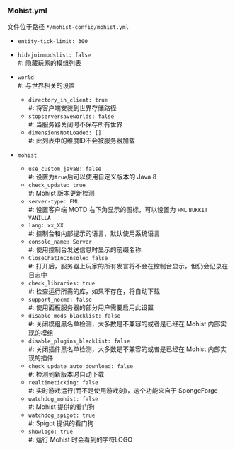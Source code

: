 ### Mohist.yml  
  
文件位于路径 `*/mohist-config/mohist.yml`  
  
* `entity-tick-limit: 300`  
  
* `hidejoinmodslist: false`    
  #: 隐藏玩家的模组列表  
  
* `world`    
  #: 与世界相关的设置  
  - `directory_in_client: true`    
    #: 将客户端安装到世界存储路径  
  - `stopserversaveworlds: false`    
    #: 当服务器关闭时不保存所有世界  
  - `dimensionsNotLoaded: []`    
    #: 此列表中的维度ID不会被服务器加载  
  
* `mohist`  
  - `use_custom_java8: false`    
    #: 设置为`true`后可以使用自定义版本的 Java 8  
  - `check_update: true`    
    #: Mohist 版本更新检测  
  - `server-type: FML`    
    #: 设置客户端 MOTD 右下角显示的图标，可以设置为 `FML` `BUKKIT` `VANILLA`  
  - `lang: xx_XX`    
    #: 控制台和内部提示的语言，默认使用系统语言  
  - `console_name: Server`    
    #: 使用控制台发送信息时显示的前缀名称  
  - `CloseChatInConsole: false`    
    #: 打开后，服务器上玩家的所有发言将不会在控制台显示，但仍会记录在日志中  
  - `check_libraries: true`    
    #: 检查运行所需的库，如果不存在，将自动下载  
  - `support_nocmd: false`    
    #: 使用面板服务器的部分用户需要启用此设置  
  - `disable_mods_blacklist: false`    
    #: 关闭模组黑名单检测，大多数是不兼容的或者是已经在 Mohist 内部实现的模组  
  - `disable_plugins_blacklist: false`    
    #: 关闭插件黑名单检测，大多数是不兼容的或者是已经在 Mohist 内部实现的插件  
  - `check_update_auto_download: false`    
    #: 检测到新版本时自动下载  
  - `realtimeticking: false`    
    #: 实时游戏运行(而不是使用游戏刻)，这个功能来自于 SpongeForge  
  - `watchdog_mohist: false`    
    #: Mohist 提供的看门狗  
  - `watchdog_spigot: true`    
    #: Spigot 提供的看门狗  
  - `showlogo: true`    
    #: 运行 Mohist 时会看到的字符LOGO  
